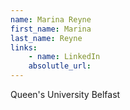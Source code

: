 ```yaml
---
name: Marina Reyne
first_name: Marina
last_name: Reyne
links:
	- name: LinkedIn
	absolutle_url:
---
```

Queen's University Belfast
